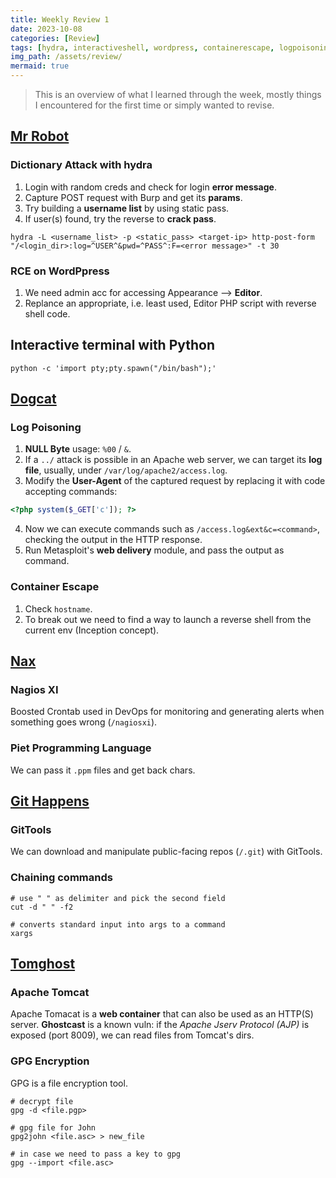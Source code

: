 ```yaml
---
title: Weekly Review 1
date: 2023-10-08
categories: [Review]
tags: [hydra, interactiveshell, wordpress, containerescape, logpoisoning]
img_path: /assets/review/
mermaid: true
---
```

> This is an overview of what I learned through the week, mostly things I encountered for the first time or simply wanted to revise.

## [Mr Robot](https://cspanias.github.io/posts/Mr-Robot-Write-Up-(2023)/) 

### Dictionary Attack with hydra

1. Login with random creds and check for login **error message**. 
2. Capture POST request with Burp and get its **params**.
3. Try building a **username list** by using static pass.
4. If user(s) found, try the reverse to **crack pass**. 

 ```shell
 hydra -L <username_list> -p <static_pass> <target-ip> http-post-form "/<login_dir>:log=^USER^&pwd=^PASS^:F=<error message>" -t 30
 ```
   
 ### RCE on WordPpress
 
 1. We need admin acc for accessing Appearance --> **Editor**.
 2. Replance an appropriate, i.e. least used, Editor PHP script with reverse shell code. 
 
 ## Interactive terminal with Python
 
 ```shell
 python -c 'import pty;pty.spawn("/bin/bash");'
 ```
 
 ## [Dogcat](https://cspanias.github.io/posts/Dogcat-Write-Up-(2023)/)
 
 ### Log Poisoning
 
 1. **NULL Byte** usage: `%00` / `&`.
 2. If a `../` attack is possible in an Apache web server, we can target its **log file**, usually, under `/var/log/apache2/access.log`.
 3. Modify the **User-Agent** of the captured request by replacing it with code accepting commands:
 ```PHP
 <?php system($_GET['c']); ?>
 ```
 4. Now we can execute commands such as `/access.log&ext&c=<command>`, checking the output in the HTTP response.
 5. Run Metasploit's **web delivery** module, and pass the output as command.
   
 ### Container Escape  
 
 1. Check ```hostname```. 
 2. To break out we need to find a way to launch a reverse shell from the current env (Inception concept).
   
 ## [Nax](https://cspanias.github.io/posts/Nax-Write-Up-(2023)/)  
   
 ### Nagios XI  
 
 Boosted Crontab used in DevOps for monitoring and generating alerts when something goes wrong (`/nagiosxi`).
   
 ### Piet Programming Language  
 
 We can pass it `.ppm` files and get back chars.
 
 ## [Git Happens](https://cspanias.github.io/posts/Git-Happens-Write-Up-(2023)/)
   
 ### GitTools  
   
 We can download and manipulate public-facing repos (`/.git`) with GitTools.
   
 ### Chaining commands
   
 ```shell
 # use " " as delimiter and pick the second field
 cut -d " " -f2
 
 # converts standard input into args to a command
 xargs
 ```
   
 ## [Tomghost](https://cspanias.github.io/posts/Tomghost-Write-Up-(2023)/)  
   
 ### Apache Tomcat  
   
 Apache Tomacat is a **web container** that can also be used as an HTTP(S) server. **Ghostcast** is a known vuln: if the *Apache Jserv Protocol (AJP)* is exposed (port 8009), we can read files from Tomcat's dirs. 
   
 ### GPG Encryption
   
GPG is a file encryption tool. 
```shell
# decrypt file
gpg -d <file.pgp>

# gpg file for John
gpg2john <file.asc> > new_file

# in case we need to pass a key to gpg
gpg --import <file.asc>
```